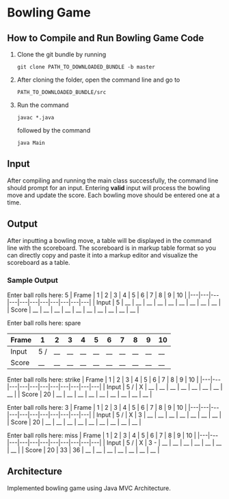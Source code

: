 # Bowling Game

## How to Compile and Run Bowling Game Code
1. Clone the git bundle by running 
    ```
    git clone PATH_TO_DOWNLOADED_BUNDLE -b master
    ```
2. After cloning the folder, open the command line and go to
    ```
    PATH_TO_DOWNLOADED_BUNDLE/src
    ```
3. Run the command
    ```
    javac *.java
    ```
    followed by the command
    ```
    java Main
    ```

## Input
After compiling and running the main class successfully, the command line should prompt for an input. Entering **valid** input will process the bowling move and update the score. Each bowling move should be entered one at a time.

## Output
After inputting a bowling move, a table will be displayed in the command line with the scoreboard. The scoreboard is in markup table format so you can directly copy and paste it into a markup editor and visualize the scoreboard as a table.

### Sample Output

Enter ball rolls here: 5
| Frame | 1 | 2 | 3 | 4 | 5 | 6 | 7 | 8 | 9 | 10 | 
|---|---|---|---|---|---|---|---|---|---|---|
| Input | 5 | __ | __ | __ | __ | __ | __ | __ | __ | __ | 
| Score | __ | __ | __ | __ | __ | __ | __ | __ | __ | __ | 

Enter ball rolls here: spare

| Frame | 1 | 2 | 3 | 4 | 5 | 6 | 7 | 8 | 9 | 10 | 
|---|---|---|---|---|---|---|---|---|---|---|
| Input | 5 / | __ | __ | __ | __ | __ | __ | __ | __ | __ | 
| Score | __ | __ | __ | __ | __ | __ | __ | __ | __ | __ | 

Enter ball rolls here: strike
| Frame | 1 | 2 | 3 | 4 | 5 | 6 | 7 | 8 | 9 | 10 | 
|---|---|---|---|---|---|---|---|---|---|---|
| Input | 5 / | X | __ | __ | __ | __ | __ | __ | __ | __ | 
| Score | 20 | __ | __ | __ | __ | __ | __ | __ | __ | __ | 

Enter ball rolls here: 3
| Frame | 1 | 2 | 3 | 4 | 5 | 6 | 7 | 8 | 9 | 10 | 
|---|---|---|---|---|---|---|---|---|---|---|
| Input | 5 / | X | 3 | __ | __ | __ | __ | __ | __ | __ | 
| Score | 20 | __ | __ | __ | __ | __ | __ | __ | __ | __ | 

Enter ball rolls here: miss
| Frame | 1 | 2 | 3 | 4 | 5 | 6 | 7 | 8 | 9 | 10 | 
|---|---|---|---|---|---|---|---|---|---|---|
| Input | 5 / | X | 3 - | __ | __ | __ | __ | __ | __ | __ | 
| Score | 20 | 33 | 36 | __ | __ | __ | __ | __ | __ | __ | 

## Architecture
Implemented bowling game using Java MVC Architecture.
